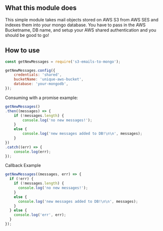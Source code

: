 ## What this module does
This simple module takes mail objects stored on AWS S3 from AWS SES and indexes them into your mongo database.
You have to pass in the AWS Bucketname, DB name, and setup your AWS shared authentication and you should be good to go!

## How to use

```javascript
const getNewMessages = require('s3-emails-to-mongo');

getNewMessages.config({
	credentials: 'shared',
	bucketName: 'unique-aws-bucket',
	database: 'your-mongodb',
});
```

Consuming with a promise example:
```javascript
getNewMessages()
.then((messages) => {
	if (!messages.length) {
		console.log('no new messages!');
	}
	else {
		console.log('new messages added to DB!\n\n', messages);
	}
})
.catch((err) => {
	console.log(err);
});
```

Callback Example
```javascript
getNewMessages((messages, err) => {
  if (!err) {
  	if (!messages.length) {
      console.log('no new messages!');
    }
    else {
      console.log('new messages added to DB!\n\n', messages);
    }
  } else {
    console.log('err', err);
  }
});
```

